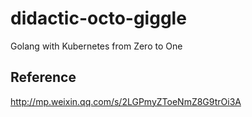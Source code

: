 # didactic-octo-giggle
Golang with Kubernetes from Zero to One  
## Reference
http://mp.weixin.qq.com/s/2LGPmyZToeNmZ8G9trOi3A
